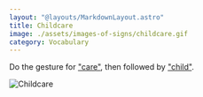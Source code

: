 ```yaml
---
layout: "@layouts/MarkdownLayout.astro"
title: Childcare
image: ./assets/images-of-signs/childcare.gif
category: Vocabulary
---
```


Do the gesture for ["care"](./care),
then followed by ["child"](./child).

![Childcare](@signs/childcare.gif)
